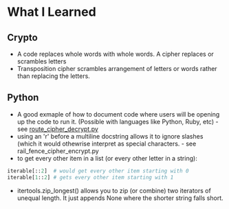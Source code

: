 # What I Learned

## Crypto

- A code replaces whole words with whole words. A cipher replaces or scrambles letters
- Transposition cipher scrambles arrangement of letters or words rather than replacing the letters.

## Python

- A good exmaple of how to document code where users will be opening up the code to run it. (Possible with languages like Python, Ruby, etc) - see [route_cipher_decrypt.py](https://github.com/djotaku/impracticalpython/blob/master/Ch04/Project%208%20-%20The%20Route%20Cipher/route_cipher_decrypt.py)
- using an 'r' before a multiline docstring allows it to ignore slashes (which it would othewrise interpret as special characters. - see rail_fence_cipher_encrypt.py
- to get every other item in a list (or every other letter in a string):
```python
iterable[::2]  # would get every other item starting with 0
iterable[1::2] # gets every other item starting with 1
```
- itertools.zip_longest() allows you to zip (or combine) two iterators of unequal length. It just appends None where the shorter string falls short.
